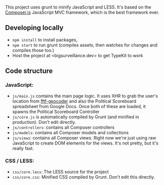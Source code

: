 This project uses grunt to minify JavaScript and LESS. It's based on the
[Composer.js](https://lyonbros.github.io/composer.js/) JavaScript MVC framework,
which is the best framework ever.

## Developing locally

* `npm install` to install packages,
* `npm start` to run grunt (compiles assets, then watches for changes and
compiles those too.)
* Host the project at <bigsurveillance.dev> to get TypeKit to work

## Code structure

### JavaScript:

* `js/main.js` contains the main page logic. It uses XHR to grab the user's
  location from [fftf-geocoder](https://fftf-geocoder.herokuapp.com) and also
  the Political Scoreboard spreadsheet from Google Docs. Once both of these are
  loaded, it spawns the Political Scoreboard Controller
* `js/core.js` is automatically compiled by Grunt (and minified in production).
Don't edit directly.
* `js/controllers`: contains all Composer controllers
* `js/models`: contains all Composer models and collections
* `js/views`: contains all Composer views. Right now we're just using raw
  JavaScript to create DOM elements for the views. It's not pretty, but it's
  really fast.

### CSS / LESS:

* `css/core.less`: The LESS source for the project
* `css/core.css`: Minified CSS compiled by Grunt. Don't edit this directly.
